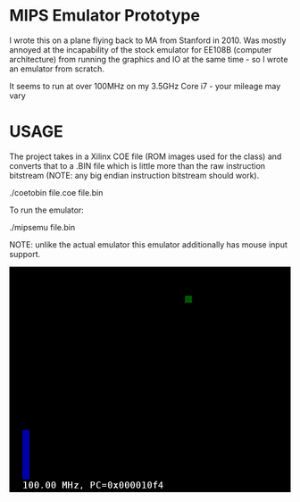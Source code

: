 MIPS Emulator Prototype
==========

I wrote this on a plane flying back to MA from Stanford in 2010.  Was mostly annoyed at the incapability of the stock emulator for EE108B (computer architecture) from running the graphics and IO at the same time - so I wrote an emulator from scratch.

It seems to run at over 100MHz on my 3.5GHz Core i7 - your mileage may vary

USAGE
===
The project takes in a Xilinx COE file (ROM images used for the class) and converts that to a .BIN file which is little more than the raw instruction bitstream (NOTE: any big endian instruction bitstream should work).

./coetobin file.coe file.bin

To run the emulator:

./mipsemu file.bin

NOTE: unlike the actual emulator this emulator additionally has mouse input support.

![Screenshot 1](/screenshots/pong.png)

